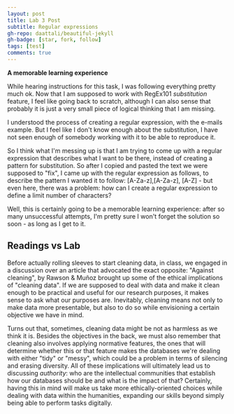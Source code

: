 ```yaml
---
layout: post
title: Lab 3 Post
subtitle: Regular expressions
gh-repo: daattali/beautiful-jekyll
gh-badge: [star, fork, follow]
tags: [test]
comments: true
---
```

**A memorable learning experience**

While hearing instructions for this task, I was following everything pretty much ok. Now that I am supposed to work with RegEx101 *substitution* feature, I feel like going back to scratch, although I can also sense that probably it is just a very small piece of logical thinking that I am missing.

I understood the process of creating a regular expression, with the e-mails example. But I feel like I don't know enough about the substitution, I have not seen enough of somebody working with it to be able to reproduce it.

So I think what I'm messing up is that I am trying to come up with a regular expression that describes what I want to be there, instead of creating a pattern for substitution. So after I copied and pasted the text we were supposed to "fix", I came up with the regular expression as follows, to describe the pattern I wanted it to follow: [A-Za-z],[A-Za-z], [A-Z] - but even here, there was a problem: how can I create a regular expression to define a limit number of characters?

Well, this is certainly going to be a memorable learning experience: after so many unsuccessful attempts, I'm pretty sure I won't forget the solution so soon - as long as I get to it.

## Readings vs Lab

Before actually rolling sleeves to start cleaning data, in class, we engaged in a discussion over an article that advocated the exact opposite: "Against cleaning", by Rawson & Muñoz brought up some of the ethical implications of "cleaning data". If we are supposed to deal with data and make it clean enough to be practical and useful for our research purposes, it makes sense to ask what our purposes are. Inevitably, cleaning means not only to make data more presentable, but also to do so while envisioning a certain objective we have in mind.

Turns out that, sometimes, cleaning data might be not as harmless as we think it is. Besides the objectives in the back, we must also remember that cleaning also involves applying normative features, the ones that will determine whether this or that feature makes the databases we're dealing with either "tidy" or "messy", which could be a problem in terms of silencing and erasing diversity. All of these implications will ultimately lead us to discussing *authority*: who are the intellectual communities that establish how our databases should be and what is the impact of that? Certainly, having this in mind will make us take more ethically-oriented choices while dealing with data within the humanities, expanding our skills beyond simply being able to perform tasks digitally.
